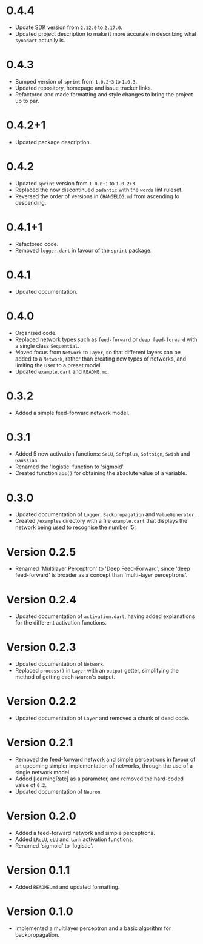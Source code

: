 # 0.4.4

- Update SDK version from `2.12.0` to `2.17.0`.
- Updated project description to make it more accurate in describing what
  `synadart` actually is.

# 0.4.3

- Bumped version of `sprint` from `1.0.2+3` to `1.0.3`.
- Updated repository, homepage and issue tracker links.
- Refactored and made formatting and style changes to bring the project up to
  par.

# 0.4.2+1

- Updated package description.

# 0.4.2

- Updated `sprint` version from `1.0.0+1` to `1.0.2+3`.
- Replaced the now discontinued `pedantic` with the `words` lint ruleset.
- Reversed the order of versions in `CHANGELOG.md` from ascending to descending.

# 0.4.1+1

- Refactored code.
- Removed `logger.dart` in favour of the `sprint` package.

# 0.4.1

- Updated documentation.

# 0.4.0

- Organised code.
- Replaced network types such as `feed-forward` or `deep feed-forward` with a
  single class `Sequential`.
- Moved focus from `Network` to `Layer`, so that different layers can be added
  to a `Network`, rather than creating new types of networks, and limiting the
  user to a preset model.
- Updated `example.dart` and `README.md`.

# 0.3.2

- Added a simple feed-forward network model.

# 0.3.1

- Added 5 new activation functions: `SeLU`, `Softplus`, `Softsign`, `Swish` and
  `Gaussian`.
- Renamed the 'logistic' function to 'sigmoid'.
- Created function `abs()` for obtaining the absolute value of a variable.

# 0.3.0

- Updated documentation of `Logger`, `Backpropagation` and `ValueGenerator`.
- Created `/examples` directory with a file `example.dart` that displays the
  network being used to recognise the number '5'.

# Version 0.2.5

- Renamed 'Multilayer Perceptron' to 'Deep Feed-Forward', since 'deep
  feed-forward' is broader as a concept than 'multi-layer perceptrons'.

# Version 0.2.4

- Updated documentation of `activation.dart`, having added explanations for the
  different activation functions.

# Version 0.2.3

- Updated documentation of `Network`.
- Replaced `process()` in `Layer` with an `output` getter, simplifying the
  method of getting each `Neuron`'s output.

# Version 0.2.2

- Updated documentation of `Layer` and removed a chunk of dead code.

# Version 0.2.1

- Removed the feed-forward network and simple perceptrons in favour of an
  upcoming simpler implementation of networks, through the use of a single
  network model.
- Added [learningRate] as a parameter, and removed the hard-coded value of
  `0.2`.
- Updated documentation of `Neuron`.

# Version 0.2.0

- Added a feed-forward network and simple perceptrons.
- Added `LReLU`, `eLU` and `tanh` activation functions.
- Renamed 'sigmoid' to 'logistic'.

# Version 0.1.1

- Added `README.md` and updated formatting.

# Version 0.1.0

- Implemented a multilayer perceptron and a basic algorithm for backpropagation.
